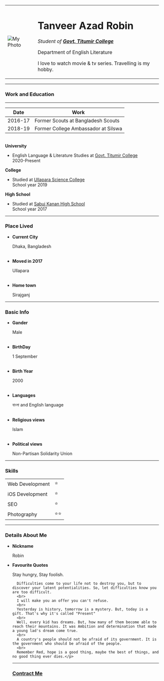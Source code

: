 <!DOCTYPE html>
<html lang="en" dir="ltr">

<head>
  <meta charset="utf-8">
  <title>Personal Site</title>
</head>

<body>
  <table cellspacing="20">
    <tr>
      <td><img src="Images/My Photo.png" alt="My Photo"></td>
      <td>
        <h1>Tanveer Azad Robin</h1>
        <p><em>Student of <strong><a href="https://www.titumircollege.gov.bd/">Govt. Titumir College</a></strong></em></p>
        <p>Department of English Literature</p>
        <p>I love to watch movie & tv series. Travelling is my hobby.</p>
      </td>
    </tr>
  </table>
  <hr>
  <h3>Work and Education</h3>
  <hr>
  <table cellspacing="10">
    <thead>
      <tr>
        <th>Date</th>
        <th>Work</th>
      </tr>
    </thead>
    <tbody>
      <tr>
        <td>2016-17</td>
        <td>Former Scouts at Bangladesh Scouts</td>
      </tr>
      <tr>
        <td>2018-19</td>
        <td>Former College Ambassador at Silswa</td>
      </tr>
    </tbody>
  </table>
  <br>
  <b>University</b>
  <ul>
    <li>English Language & Literature Studies at <a href="https://en.wikipedia.org/wiki/Government_Titumir_College">Govt. Titumir College</a></li>
    2020-Present
  </ul>
  <b>College</b>
  <ul>
    <li>Studied at <a href="https://en.wikipedia.org/wiki/Ullapara_Science_College">Ullapara Science College</a></li>
    School year 2019
  </ul>
  <b>High School</b>
  <ul>
    <li>Studied at <a href="https://en.wikipedia.org/wiki/Sabuj_Kanan_High_School">Sabuj Kanan High School</a></li>
    School year 2017
  </ul>
  <hr>
  <h3>Place Lived</h3>
  <ul>
    <li><b>Current City</b></li>
    <p>Dhaka, Bangladesh</p>
    <br>
    <li><b>Moved in 2017</b></li>
    <p>Ullapara</p>
    <br>
    <li><b>Home town</b></li>
    <p>Sirajganj</p>
  </ul>
  <hr>
  <h3>Basic Info</h3>
  <ul>
    <li><b>Gander</b></li>
    <p>Male</p>
    <br>
    <li><b>BirthDay</b></li>
    <p>1 September</p>
    <br>
    <li><b>Birth Year</b></li>
    <p>2000</p>
    <br>
    <li><b>Languages</b></li>
    <p>বাংলা and English language</p>
    <br>
    <li><b>Religious views</b></li>
    <p>Islam</p>
    <br>
    <li><b>Political views</b></li>
    <p>Non-Partisan Solidarity Union</p>
  </ul>
  <hr>
  <h3>Skills</h3>

  <table cellspacing="10">
    <tr>
      <td>Web Development</td>
      <td>⭐</td>
    </tr>
    <tr>
      <td>iOS Development</td>
      <td>⭐</td>
    </tr>
    <tr>
      <td>SEO</td>
      <td>⭐</td>
    </tr>
    <tr>
      <td>Photography</td>
      <td>⭐⭐</td>
    </tr>
  </table>
  <hr>
  <h3>Details About Me</h3>
  <ul>
    <li><b>Nickname</b></li>
    <p>Robin</p>
    <li><b>Favourite Quotes</b></li>
    <p>Stay hungry, Stay foolish.<br>

      Difficulties come to your life not to destroy you, but to discover your latent potentialities. So, let difficulties know you are too difficult.
      <br>
      I will make you an offer you can't refuse.
      <br>
      Yesterday is history, tomorrow is a mystery. But, today is a gift. That's why it's called "Present"
      <br>
      Well, every kid has dreams. But, how many of them become able to reach their mountains. It was Ambition and determination that made a young lad's dream come true.
      <br>
      A country's people should not be afraid of its government. It is the government who should be afraid of the people.
      <br>
      Remember Red, hope is a good thing, maybe the best of things, and no good thing ever dies.</p>
  <hr>
  <a href="contractme.html">
    <h3>Contract Me</h3>
  </a>
</body>

</html>
